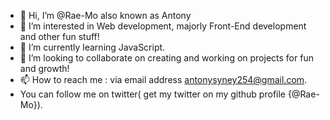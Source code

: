 - 👋 Hi, I’m @Rae-Mo also known as Antony
- 👀 I’m interested in Web development, majorly Front-End development and other fun stuff!
- 🌱 I’m currently learning JavaScript.
- 💞️ I’m looking to collaborate on creating and working on projects for fun and growth!
- 📫 How to reach me : via email address antonysyney254@gmail.com.
- You can follow me on twitter( get my twitter on my github profile {@Rae-Mo}).
